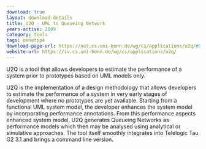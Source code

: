 ```yaml
---
download: true
layout: download-details
title: U2Q - UML to Queueing Network
years-active: 2009
category: tools
tags: omnetpp4
download-page-url: https://net.cs.uni-bonn.de/wg/cs/applications/u2q/#Download
website-url: https://iv.cs.uni-bonn.de/wg/cs/applications/u2q/
---
```


U2Q is a tool that allows developers to estimate the performance of a system
prior to prototypes based on UML models only.

U2Q is the implementation of a design methodology that allows developers to
estimate the performance of a system in very early stages of development where
no prototypes are yet available. Starting from a functional UML system model,
the developer enhances the system model by incorporating performance annotations.
From this performance aspects enhanced system model, U2Q generates Queueing
Networks as performance models which then may be analysed using analytical or
simulative approaches. The tool itself smoothly integrates into Telelogic Tau
G2 3.1 and brings a command line version.

